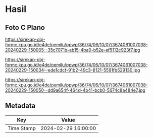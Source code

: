 # Hasil

## Foto C Plano

https://sirekap-obj-formc.kpu.go.id/e4de/pemilu/ppwp/36/74/06/10/07/3674061007038-20240229-150005--35c7071b-ab15-4ba0-b52e-ef5112c923f7.jpg

https://sirekap-obj-formc.kpu.go.id/e4de/pemilu/ppwp/36/74/06/10/07/3674061007038-20240229-150034--ede1cdcf-91b2-49c3-8121-5561fb529130.jpg

https://sirekap-obj-formc.kpu.go.id/e4de/pemilu/ppwp/36/74/06/10/07/3674061007038-20240229-150050--dd9a654f-464d-4b41-bcb0-5674c8a484e7.jpg


## Metadata

| Key        | Value               |
| ---------- | ------------------- |
| Time Stamp | 2024-02-29 16:00:00 |



